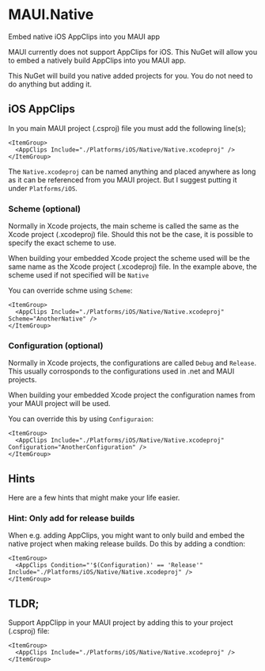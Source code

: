 # MAUI.Native
Embed native iOS AppClips into you MAUI app

MAUI currently does not support AppClips for iOS. This NuGet will allow you to embed a natively build AppClips into you MAUI app.

This NuGet will build you native added projects for you. You do not need to do anything but adding it.

## iOS AppClips
In you main MAUI project (.csproj) file you must add the following line(s);
```
<ItemGroup>
  <AppClips Include="./Platforms/iOS/Native/Native.xcodeproj" />
</ItemGroup>
```

The `Native.xcodeproj` can be named anything and placed anywhere as long as it can be referenced from you MAUI project. But I suggest putting it under `Platforms/iOS`.

### Scheme (optional)
Normally in Xcode projects, the main scheme is called the same as the Xcode project (.xcodeproj) file. Should this not be the case, it is possible to specify the exact scheme to use.

When building your embedded Xcode project the scheme used will be the same name as the Xcode project (.xcodeproj) file. In the example above, the scheme used if not specified will be `Native`

You can override schme using `Scheme`:
```
<ItemGroup>
  <AppClips Include="./Platforms/iOS/Native/Native.xcodeproj" Scheme="AnotherNative" />
</ItemGroup>
```

### Configuration (optional)
Normally in Xcode projects, the configurations are called `Debug` and `Release`. This usually corrosponds to the configurations used in .net and MAUI projects.

When building your embedded Xcode project the configuration names from your MAUI project will be used.

You can override this by using `Configuraion`:
```
<ItemGroup>
  <AppClips Include="./Platforms/iOS/Native/Native.xcodeproj" Configuration="AnotherConfiguration" />
</ItemGroup>
```

## Hints
Here are a few hints that might make your life easier.

### Hint: Only add for release builds
When e.g. adding AppClips, you might want to only build and embed the native project when making release builds. Do this by adding a condtion:
```
<ItemGroup>
  <AppClips Condition="'$(Configuration)' == 'Release'" Include="./Platforms/iOS/Native/Native.xcodeproj" />
</ItemGroup>
```

## TLDR;
Support AppClipp in your MAUI project by adding this to your project (.csproj) file:
```
<ItemGroup>
  <AppClips Include="./Platforms/iOS/Native/Native.xcodeproj" />
</ItemGroup>
```
